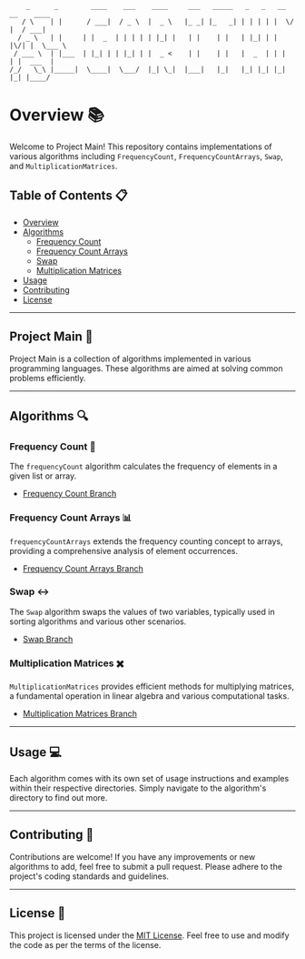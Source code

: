         _      _        ____    ___    ____     ___   _____   _   _   __  __    ____  
       / \    | |      / ___|  / _ \  |  _ \   |_ _| |_   _| | | | | |  \/  |  / ___| 
      / _ \   | |     | |  _  | | | | | |_| |   | |    | |   | |_| | | |\/| |  \___ \ 
     / ___ \  | |___  | |_| | | |_| | |  _ <    | |    | |   |  _  | | |  | |  ___  |
    /_/   \_\ |_____|  \____|  \___/  |_| \_|  |___|   |_|   |_| |_| |_|  |_| |____/

# Overview 📚

Welcome to Project Main! This repository contains implementations of various algorithms including `FrequencyCount`, `FrequencyCountArrays`, `Swap`, and `MultiplicationMatrices`.

## Table of Contents 📋
- [Overview](#overview)
- [Algorithms](#algorithms)
  - [Frequency Count](#frequency-count)
  - [Frequency Count Arrays](#frequency-count-arrays)
  - [Swap](#swap)
  - [Multiplication Matrices](#multiplication-matrices)
- [Usage](#usage)
- [Contributing](#contributing)
- [License](#license)

---

## Project Main 🚀

Project Main is a collection of algorithms implemented in various programming languages. These algorithms are aimed at solving common problems efficiently.

---

## Algorithms 🔍

### Frequency Count 🔢
The `frequencyCount` algorithm calculates the frequency of elements in a given list or array. 
- [Frequency Count Branch](../../tree/FrequencyCount)

### Frequency Count Arrays 📊
`frequencyCountArrays` extends the frequency counting concept to arrays, providing a comprehensive analysis of element occurrences.
- [Frequency Count Arrays Branch](../../tree/FrequencyCountArrays)

### Swap ↔️
The `Swap` algorithm swaps the values of two variables, typically used in sorting algorithms and various other scenarios.
- [Swap Branch](../../tree/Swap)

### Multiplication Matrices ✖️
`MultiplicationMatrices` provides efficient methods for multiplying matrices, a fundamental operation in linear algebra and various computational tasks.
- [Multiplication Matrices Branch](../../tree/MultiplicationMatrices)

---

## Usage 💻
Each algorithm comes with its own set of usage instructions and examples within their respective directories. Simply navigate to the algorithm's directory to find out more.

---

## Contributing 🤝
Contributions are welcome! If you have any improvements or new algorithms to add, feel free to submit a pull request. Please adhere to the project's coding standards and guidelines.

---

## License 📝
This project is licensed under the [MIT License](LICENSE). Feel free to use and modify the code as per the terms of the license.
